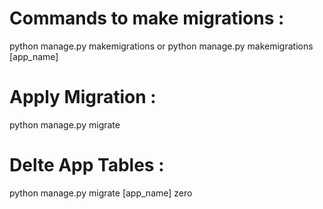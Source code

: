 # Commands to make migrations :

python manage.py makemigrations
or 
python manage.py makemigrations [app_name]


# Apply Migration :

python manage.py migrate


# Delte App Tables :

python manage.py migrate [app_name] zero

